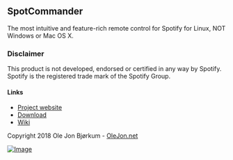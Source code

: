 ## SpotCommander

The most intuitive and feature-rich remote control for Spotify for Linux, NOT Windows or Mac OS X.

### Disclaimer

This product is not developed, endorsed or certified in any way by Spotify. Spotify is the registered trade mark of the Spotify Group.

#### Links
* [Project website](https://www.olejon.net/code/spotcommander/)
* [Download](https://www.olejon.net/code/spotcommander/?download)
* [Wiki](https://www.olejon.net/code/spotcommander/?wiki)

<p>Copyright 2018 Ole Jon Bjørkum - <a href="https://www.olejon.net/code/spotcommander/?olejondotnet" target="_blank">OleJon.net</a></p>


[![Image](https://www.paypalobjects.com/en_US/i/btn/btn_donate_LG.gif)](https://www.olejon.net/code/spotcommander/?donate)
